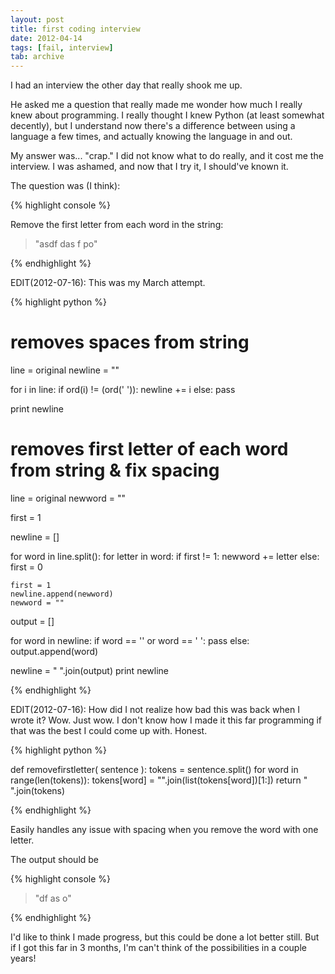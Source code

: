 ```yaml
---
layout: post
title: first coding interview
date: 2012-04-14
tags: [fail, interview]
tab: archive
---
```


I had an interview the other day that really shook me up.

He asked me a question that really made me wonder how much I really knew about programming. 
I really thought I knew Python (at least somewhat decently), but I understand now there's a difference between using a language a few times, and actually knowing the language in and out.

My answer was... "crap." I did not know what to do really, and it cost me the interview. I was ashamed, and now that I try it, I should've known it. 

The question was (I think): 

{% highlight console %}

Remove the first letter from each word in the string: 
> "asdf das f po"

{% endhighlight %}
 
EDIT(2012-07-16): This was my March attempt.

{% highlight python %}

# removes spaces from string

line = original
newline = ""

for i in line:
	if ord(i) != (ord(' ')):
		newline += i
	else:
		pass
		
print newline

# removes first letter of each word from string & fix spacing

line = original
newword = ""

first = 1

newline = []

for word in line.split():
	for letter in word:
		if first != 1:
			newword += letter
		else:
			first = 0
			
	first = 1
	newline.append(newword)
	newword = ""

output = []

for word in newline:
	if word == '' or word == ' ':
		pass
	else:
		output.append(word)

newline = " ".join(output)
print newline

{% endhighlight %}


EDIT(2012-07-16): How did I not realize how bad this was back when I wrote it? 
Wow. Just wow. I don't know how I made it this far programming if that was the best I could 
come up with. Honest.

{% highlight python %}

def removefirstletter( sentence ):
	tokens = sentence.split()
	for word in range(len(tokens)):
		tokens[word] = "".join(list(tokens[word])[1:])
	return " ".join(tokens)

{% endhighlight %}

Easily handles any issue with spacing when you remove the word with one letter.

The output should be 

{% highlight console %}

> "df as o"

{% endhighlight %}

I'd like to think I made progress, but this could be done a lot better still. 
But if I got this far in 3 months, I'm can't think of the possibilities in a couple years!
